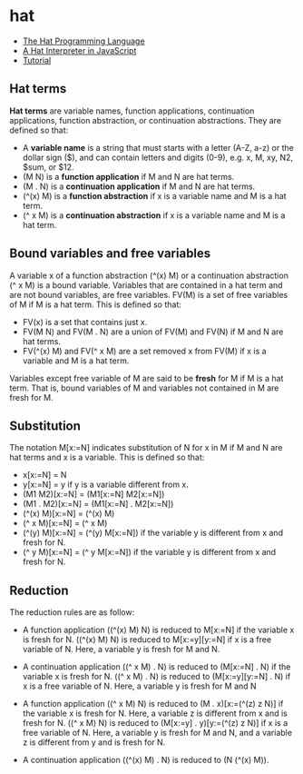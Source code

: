 # hat
- [The Hat Programming Language](https://shima3.github.io/hat/)
- [A Hat Interpreter in JavaScript](https://shima3.github.io/hat/js/)
- [Tutorial](https://shima3.github.io/hat/tutorial/)

## Hat terms

**Hat terms** are variable names, function applications, continuation applications, function abstraction, or continuation abstractions.
They are defined so that:
- A **variable name** is a string that must starts with a letter (A-Z, a-z) or the dollar sign ($), and can contain letters and digits (0-9), e.g. x, M, xy, N2, $sum, or $12.
- (M N) is a **function application** if M and N are hat terms.
- (M . N) is a **continuation application** if M and N are hat terms.
- (^(x) M) is a **function abstraction** if x is a variable name and M is a hat term.
- (^ x M) is a **continuation abstraction** if x is a variable name and M is a hat term.

## Bound variables and free variables

A variable x of a function abstraction (^(x) M) or a continuation abstraction (^ x M) is a bound variable.
Variables that are contained in a hat term and are not bound variables, are free variables.
FV(M) is a set of free variables of M if M is a hat term.
This is defined so that:
- FV(x) is a set that contains just x.
- FV(M N) and FV(M . N) are a union of FV(M) and FV(N) if M and N are hat terms.
- FV(^(x) M) and FV(^ x M) are a set removed x from FV(M) if x is a variable and M is a hat term.

Variables except free variable of M are said to be **fresh** for M if M is a hat term.
That is, bound variables of M and variables not contained in M are fresh for M.

## Substitution

The notation M[x:=N] indicates substitution of N for x in M if M and N are hat terms and x is a variable.
This is defined so that:
- x[x:=N] = N
- y[x:=N] = y if y is a variable different from x.
- (M1 M2)[x:=N] = (M1[x:=N] M2[x:=N])
- (M1 . M2)[x:=N] = (M1[x:=N] . M2[x:=N])
- (^(x) M)[x:=N] = (^(x) M)
- (^ x M)[x:=N] = (^ x M)
- (^(y) M)[x:=N] = (^(y) M[x:=N]) if the variable y is different from x and fresh for N.
- (^ y M)[x:=N] = (^ y M[x:=N]) if the variable y is different from x and fresh for N.

## Reduction

The reduction rules are as follow:

- A function application ((^(x) M) N) is reduced to M[x:=N] if the variable x is fresh for N.
((^(x) M) N) is reduced to M[x:=y][y:=N] if x is a free variable of N. Here, a variable y is fresh for M and N.

- A continuation application ((^ x M) . N) is reduced to (M[x:=N] . N) if the variable x is fresh for N.
((^ x M) . N) is reduced to (M[x:=y][y:=N] . N) if x is a free variable of N. Here, a variable y is fresh for M and N

- A function application ((^ x M) N) is reduced to (M . x)[x:=(^(z) z N)] if the variable x is fresh for N. Here, a variable z is different from x and is fresh for N.
((^ x M) N) is reduced to (M[x:=y] . y)[y:=(^(z) z N)] if x is a free variable of N. Here, a variable y is fresh for M and N, and a variable z is different from y and is fresh for N.

- A continuation application ((^(x) M) . N) is reduced to (N (^(x) M)).

